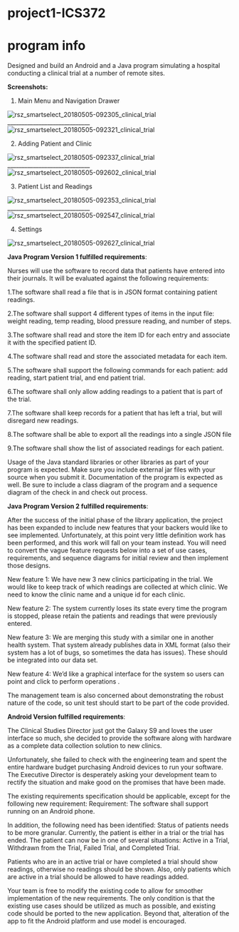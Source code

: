# project1-ICS372

# program info

Designed and build an Android and a Java program simulating a hospital conducting a clinical trial at a number of remote sites.

<b> Screenshots: </b>
1. Main Menu and Navigation Drawer

![rsz_smartselect_20180505-092305_clinical_trial](https://user-images.githubusercontent.com/35808377/41977989-69d66240-79e6-11e8-91fe-305af562b252.jpg)_____________________________![rsz_smartselect_20180505-092321_clinical_trial](https://user-images.githubusercontent.com/35808377/41978135-c54f0ba4-79e6-11e8-900e-f86503241574.jpg)

2. Adding Patient and Clinic

![rsz_smartselect_20180505-092337_clinical_trial](https://user-images.githubusercontent.com/35808377/41978317-352def3a-79e7-11e8-8fde-2174cad2aa43.jpg)_____________________________![rsz_smartselect_20180505-092602_clinical_trial](https://user-images.githubusercontent.com/35808377/41978318-3540c68c-79e7-11e8-882c-7413a6cc7feb.jpg)

3. Patient List and Readings

![rsz_smartselect_20180505-092353_clinical_trial](https://user-images.githubusercontent.com/35808377/41978602-ce317418-79e7-11e8-967f-681b51d151ca.jpg)_____________________________![rsz_smartselect_20180505-092547_clinical_trial](https://user-images.githubusercontent.com/35808377/41978603-ce41412c-79e7-11e8-810e-e24f7b710583.jpg)

4. Settings

![rsz_smartselect_20180505-092627_clinical_trial](https://user-images.githubusercontent.com/35808377/41978604-ce504a46-79e7-11e8-9679-11daa251f5af.jpg)


<b>Java Program Version 1 fulfilled requirements</b>:

Nurses will use the software to record data that patients have entered into their journals.  It
will be evaluated against the following requirements:

1.The software shall read a file that is in JSON format containing patient readings.

2.The software shall support 4 different types of items in the input file: weight reading, temp
reading, blood pressure reading, and number of steps.

3.The software shall read and store the item ID for each entry and associate it with the
specified patient ID.

4.The software shall read and store the associated metadata for each item.

5.The software shall support the following commands for each patient: add reading, start
patient trial, and end patient trial.

6.The software shall only allow adding readings to a patient that is part of the trial.

7.The software shall keep records for a patient that has left a trial, but will disregard new
readings.

8.The software shall be able to export all the readings into a single JSON file

9.The software shall show the list of associated readings for each patient.

Usage of the Java standard libraries or other libraries as part of your program is expected.  Make sure
you include external jar files with your source when you submit it.  Documentation of the program is
expected as well.  Be sure to include a class diagram of the program and a sequence diagram of the
check in and check out process.

<b>Java Program Version 2 fulfilled requirements</b>:

After the success of the initial phase of the library application, the project has been expanded to include
new features that your backers would like to see implemented. Unfortunately, at this point very little
definition work has been performed, and this work will fall on your team instead. You will need to convert
the vague feature requests below into a set of use cases, requirements, and sequence diagrams for initial
review and then implement those designs.

New feature 1: We have new 3 new clinics participating in the trial. We would like to keep track of which
readings are collected at which clinic. We need to know the clinic name and a unique id for each clinic.

New feature 2: The system currently loses its state every time the program is stopped, please retain the
patients and readings that were previously entered.

New feature 3: We are merging this study with a similar one in another health system. That system
already publishes data in XML format (also their system has a lot of bugs, so sometimes the data has
issues). These should be integrated into our data set.

New feature 4: We’d like a graphical interface for the system so users can point and click to perform
operations .

The management team is also concerned about demonstrating the robust nature of the code, so unit test
should start to be part of the code provided.

<b>Android Version fulfilled requirements</b>:

The Clinical Studies Director just got the Galaxy S9 and loves the user interface so much, she decided to
provide the software along with hardware as a complete data collection solution to new clinics.

Unfortunately, she failed to check with the engineering team and spent the entire hardware budget
purchasing Android devices to run your software. The Executive Director is desperately asking your
development team to rectify the situation and make good on the promises that have been made.

The existing requirements specification should be applicable, except for the following new requirement:
Requirement: The software shall support running on an Android phone.

In addition, the following need has been identified: Status of patients needs to be more granular.
Currently, the patient is either in a trial or the trial has ended. The patient can now be in one of several
situations: Active in a Trial, Withdrawn from the Trial, Failed Trial, and Completed Trial.

Patients who are in an active trial or have completed a trial should show readings, otherwise no readings should be shown.
Also, only patients which are active in a trial should be allowed to have readings added.

Your team is free to modify the existing code to allow for smoother implementation of the new
requirements. The only condition is that the existing use cases should be utilized as much as possible,
and existing code should be ported to the new application. Beyond that, alteration of the app to fit the
Android platform and use model is encouraged.

